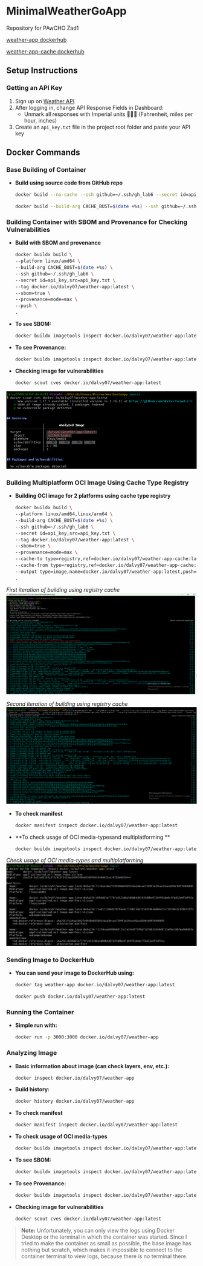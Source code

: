 # MinimalWeatherGoApp

Repository for PAwCHO Zad1

[weather-app dockerhub](https://hub.docker.com/repository/docker/dalvy07/weather-app/general)

[weather-app-cache dockerhub](https://hub.docker.com/repository/docker/dalvy07/weather-app-cache/general)

## Setup Instructions

### Getting an API Key

1. Sign up on [Weather API](https://www.weatherapi.com/)
2. After logging in, change API Response Fields in Dashboard:
   - Unmark all responses with Imperial units 🦅🦅🦅 (Fahrenheit, miles per hour, inches)
3. Create an `api_key.txt` file in the project root folder and paste your API key

## Docker Commands

### Base Building of Container

- **Build using source code from GitHub repo**
  ```bash
  docker build --no-cache --ssh github=~/.ssh/gh_lab6 --secret id=api_key,src=api_key.txt -t weather-app .
  ```
  ```bash
  docker build --build-arg CACHE_BUST=$(date +%s) --ssh github=~/.ssh/gh_lab6 --secret id=api_key,src=api_key.txt -t weather-app .
  ```

### Building Container with SBOM and Provenance for Checking Vulnerabilities

- **Build with SBOM and provenance**
  ```bash
  docker buildx build \
  --platform linux/amd64 \
  --build-arg CACHE_BUST=$(date +%s) \
  --ssh github=~/.ssh/gh_lab6 \
  --secret id=api_key,src=api_key.txt \
  --tag docker.io/dalvy07/weather-app:latest \
  --sbom=true \
  --provenance=mode=max \
  --push \
  .
  ```

- **To see SBOM:**
  ```bash
  docker buildx imagetools inspect docker.io/dalvy07/weather-app:latest --format '{{json .SBOM}}'
  ```

- **To see Provenance:**
  ```bash
  docker buildx imagetools inspect docker.io/dalvy07/weather-app:latest --format '{{json .Provenance}}'
  ```

- **Checking image for vulnerabilities**
  ```bash
  docker scout cves docker.io/dalvy07/weather-app:latest
  ```
![image-alt](https://github.com/Dalvy07/MinimalWeatherGoApp/blob/main/screenshots/vulnerabilities_check.png?raw=true)
### Building Multiplatform OCI Image Using Cache Type Registry

- **Building OCI image for 2 platforms using cache type registry**
  ```bash
  docker buildx build \
  --platform linux/amd64,linux/arm64 \
  --build-arg CACHE_BUST=$(date +%s) \
  --ssh github=~/.ssh/gh_lab6 \
  --secret id=api_key,src=api_key.txt \
  --tag docker.io/dalvy07/weather-app:latest \
  --sbom=true \
  --provenance=mode=max \
  --cache-to type=registry,ref=docker.io/dalvy07/weather-app-cache:latest,mode=max \
  --cache-from type=registry,ref=docker.io/dalvy07/weather-app-cache:latest \
  --output type=image,name=docker.io/dalvy07/weather-app:latest,push=true,oci-mediatypes=true \
  .
  ```
*First iteration of building using registry cache*
![image-alt](https://github.com/Dalvy07/MinimalWeatherGoApp/blob/main/screenshots/first_iteration_using_registry_cache.png?raw=true)

*Second iteration of building using registry cache*
![image-alt](https://github.com/Dalvy07/MinimalWeatherGoApp/blob/main/screenshots/second_iteration_using_registry_cache.png?raw=true)
- **To check manifest**
  ```bash
  docker manifest inspect docker.io/dalvy07/weather-app:latest
  ```

- **To check usage of OCI media-typesand multiplatforming **
  ```bash
  docker buildx imagetools inspect docker.io/dalvy07/weather-app:latest
  ```
*Check usage of OCI media-types and multiplatforming*
![image-alt](https://github.com/Dalvy07/MinimalWeatherGoApp/blob/main/screenshots/check_manifest_for_OCI_and_multiplatform.png?raw=true)
### Sending Image to DockerHub

- **You can send your image to DockerHub using:**
  ```bash
  docker tag weather-app docker.io/dalvy07/weather-app:latest
  ```
  ```bash
  docker push docker.io/dalvy07/weather-app:latest
  ```

### Running the Container

- **Simple run with:**
  ```bash
  docker run -p 3000:3000 docker.io/dalvy07/weather-app
  ```

### Analyzing Image

- **Basic information about image (can check layers, env, etc.):**
  ```bash
  docker inspect docker.io/dalvy07/weather-app
  ```

- **Build history:**
  ```bash
  docker history docker.io/dalvy07/weather-app
  ```

- **To check manifest**
  ```bash
  docker manifest inspect docker.io/dalvy07/weather-app:latest
  ```

- **To check usage of OCI media-types**
  ```bash
  docker buildx imagetools inspect docker.io/dalvy07/weather-app:latest
  ```

- **To see SBOM:**
  ```bash
  docker buildx imagetools inspect docker.io/dalvy07/weather-app:latest --format '{{json .SBOM}}'
  ```

- **To see Provenance:**
  ```bash
  docker buildx imagetools inspect docker.io/dalvy07/weather-app:latest --format '{{json .Provenance}}'
  ```

- **Checking image for vulnerabilities**
  ```bash
  docker scout cves docker.io/dalvy07/weather-app:latest
  ```

> **Note:** Unfortunately, you can only view the logs using Docker Desktop or the terminal in which the container was started. Since I tried to make the container as small as possible, the base image has nothing but scratch, which makes it impossible to connect to the container terminal to view logs, because there is no terminal there.
